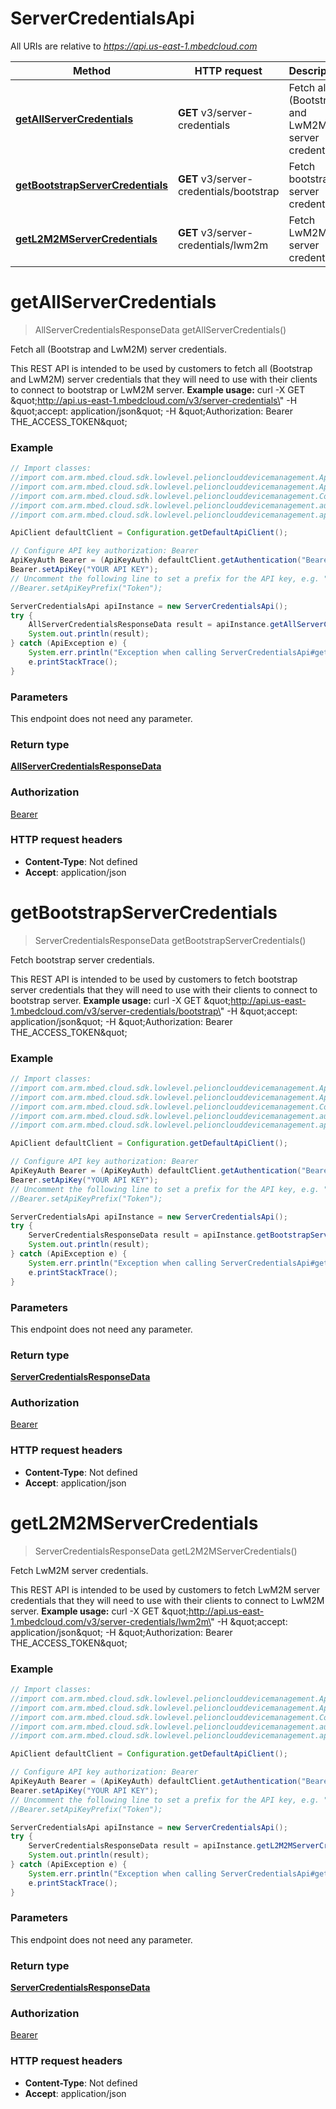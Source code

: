 # ServerCredentialsApi

All URIs are relative to *https://api.us-east-1.mbedcloud.com*

Method | HTTP request | Description
------------- | ------------- | -------------
[**getAllServerCredentials**](ServerCredentialsApi.md#getAllServerCredentials) | **GET** v3/server-credentials | Fetch all (Bootstrap and LwM2M) server credentials.
[**getBootstrapServerCredentials**](ServerCredentialsApi.md#getBootstrapServerCredentials) | **GET** v3/server-credentials/bootstrap | Fetch bootstrap server credentials.
[**getL2M2MServerCredentials**](ServerCredentialsApi.md#getL2M2MServerCredentials) | **GET** v3/server-credentials/lwm2m | Fetch LwM2M server credentials.


<a name="getAllServerCredentials"></a>
# **getAllServerCredentials**
> AllServerCredentialsResponseData getAllServerCredentials()

Fetch all (Bootstrap and LwM2M) server credentials.

This REST API is intended to be used by customers to fetch all (Bootstrap and LwM2M) server credentials that they will need to use with their clients to connect to bootstrap or LwM2M server.  **Example usage:** curl -X GET \&quot;http://api.us-east-1.mbedcloud.com/v3/server-credentials\&quot; -H \&quot;accept: application/json\&quot; -H \&quot;Authorization: Bearer THE_ACCESS_TOKEN\&quot; 

### Example
```java
// Import classes:
//import com.arm.mbed.cloud.sdk.lowlevel.pelionclouddevicemanagement.ApiClient;
//import com.arm.mbed.cloud.sdk.lowlevel.pelionclouddevicemanagement.ApiException;
//import com.arm.mbed.cloud.sdk.lowlevel.pelionclouddevicemanagement.Configuration;
//import com.arm.mbed.cloud.sdk.lowlevel.pelionclouddevicemanagement.auth.*;
//import com.arm.mbed.cloud.sdk.lowlevel.pelionclouddevicemanagement.api.ServerCredentialsApi;

ApiClient defaultClient = Configuration.getDefaultApiClient();

// Configure API key authorization: Bearer
ApiKeyAuth Bearer = (ApiKeyAuth) defaultClient.getAuthentication("Bearer");
Bearer.setApiKey("YOUR API KEY");
// Uncomment the following line to set a prefix for the API key, e.g. "Token" (defaults to null)
//Bearer.setApiKeyPrefix("Token");

ServerCredentialsApi apiInstance = new ServerCredentialsApi();
try {
    AllServerCredentialsResponseData result = apiInstance.getAllServerCredentials();
    System.out.println(result);
} catch (ApiException e) {
    System.err.println("Exception when calling ServerCredentialsApi#getAllServerCredentials");
    e.printStackTrace();
}
```

### Parameters
This endpoint does not need any parameter.

### Return type

[**AllServerCredentialsResponseData**](AllServerCredentialsResponseData.md)

### Authorization

[Bearer](../README.md#Bearer)

### HTTP request headers

 - **Content-Type**: Not defined
 - **Accept**: application/json

<a name="getBootstrapServerCredentials"></a>
# **getBootstrapServerCredentials**
> ServerCredentialsResponseData getBootstrapServerCredentials()

Fetch bootstrap server credentials.

This REST API is intended to be used by customers to fetch bootstrap server credentials that they will need to use with their clients to connect to bootstrap server.  **Example usage:** curl -X GET \&quot;http://api.us-east-1.mbedcloud.com/v3/server-credentials/bootstrap\&quot; -H \&quot;accept: application/json\&quot; -H \&quot;Authorization: Bearer THE_ACCESS_TOKEN\&quot; 

### Example
```java
// Import classes:
//import com.arm.mbed.cloud.sdk.lowlevel.pelionclouddevicemanagement.ApiClient;
//import com.arm.mbed.cloud.sdk.lowlevel.pelionclouddevicemanagement.ApiException;
//import com.arm.mbed.cloud.sdk.lowlevel.pelionclouddevicemanagement.Configuration;
//import com.arm.mbed.cloud.sdk.lowlevel.pelionclouddevicemanagement.auth.*;
//import com.arm.mbed.cloud.sdk.lowlevel.pelionclouddevicemanagement.api.ServerCredentialsApi;

ApiClient defaultClient = Configuration.getDefaultApiClient();

// Configure API key authorization: Bearer
ApiKeyAuth Bearer = (ApiKeyAuth) defaultClient.getAuthentication("Bearer");
Bearer.setApiKey("YOUR API KEY");
// Uncomment the following line to set a prefix for the API key, e.g. "Token" (defaults to null)
//Bearer.setApiKeyPrefix("Token");

ServerCredentialsApi apiInstance = new ServerCredentialsApi();
try {
    ServerCredentialsResponseData result = apiInstance.getBootstrapServerCredentials();
    System.out.println(result);
} catch (ApiException e) {
    System.err.println("Exception when calling ServerCredentialsApi#getBootstrapServerCredentials");
    e.printStackTrace();
}
```

### Parameters
This endpoint does not need any parameter.

### Return type

[**ServerCredentialsResponseData**](ServerCredentialsResponseData.md)

### Authorization

[Bearer](../README.md#Bearer)

### HTTP request headers

 - **Content-Type**: Not defined
 - **Accept**: application/json

<a name="getL2M2MServerCredentials"></a>
# **getL2M2MServerCredentials**
> ServerCredentialsResponseData getL2M2MServerCredentials()

Fetch LwM2M server credentials.

This REST API is intended to be used by customers to fetch LwM2M server credentials that they will need to use with their clients to connect to LwM2M server.  **Example usage:** curl -X GET \&quot;http://api.us-east-1.mbedcloud.com/v3/server-credentials/lwm2m\&quot; -H \&quot;accept: application/json\&quot; -H \&quot;Authorization: Bearer THE_ACCESS_TOKEN\&quot; 

### Example
```java
// Import classes:
//import com.arm.mbed.cloud.sdk.lowlevel.pelionclouddevicemanagement.ApiClient;
//import com.arm.mbed.cloud.sdk.lowlevel.pelionclouddevicemanagement.ApiException;
//import com.arm.mbed.cloud.sdk.lowlevel.pelionclouddevicemanagement.Configuration;
//import com.arm.mbed.cloud.sdk.lowlevel.pelionclouddevicemanagement.auth.*;
//import com.arm.mbed.cloud.sdk.lowlevel.pelionclouddevicemanagement.api.ServerCredentialsApi;

ApiClient defaultClient = Configuration.getDefaultApiClient();

// Configure API key authorization: Bearer
ApiKeyAuth Bearer = (ApiKeyAuth) defaultClient.getAuthentication("Bearer");
Bearer.setApiKey("YOUR API KEY");
// Uncomment the following line to set a prefix for the API key, e.g. "Token" (defaults to null)
//Bearer.setApiKeyPrefix("Token");

ServerCredentialsApi apiInstance = new ServerCredentialsApi();
try {
    ServerCredentialsResponseData result = apiInstance.getL2M2MServerCredentials();
    System.out.println(result);
} catch (ApiException e) {
    System.err.println("Exception when calling ServerCredentialsApi#getL2M2MServerCredentials");
    e.printStackTrace();
}
```

### Parameters
This endpoint does not need any parameter.

### Return type

[**ServerCredentialsResponseData**](ServerCredentialsResponseData.md)

### Authorization

[Bearer](../README.md#Bearer)

### HTTP request headers

 - **Content-Type**: Not defined
 - **Accept**: application/json

